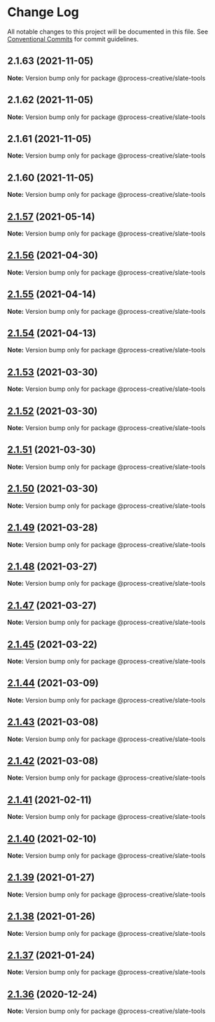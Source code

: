 # Change Log

All notable changes to this project will be documented in this file.
See [Conventional Commits](https://conventionalcommits.org) for commit guidelines.

## 2.1.63 (2021-11-05)

**Note:** Version bump only for package @process-creative/slate-tools





## 2.1.62 (2021-11-05)

**Note:** Version bump only for package @process-creative/slate-tools





## 2.1.61 (2021-11-05)

**Note:** Version bump only for package @process-creative/slate-tools





## 2.1.60 (2021-11-05)

**Note:** Version bump only for package @process-creative/slate-tools





## [2.1.57](https://github.com/Process-Creative/slate/compare/v2.1.56...v2.1.57) (2021-05-14)

**Note:** Version bump only for package @process-creative/slate-tools





## [2.1.56](https://github.com/Process-Creative/slate/compare/v2.1.55...v2.1.56) (2021-04-30)

**Note:** Version bump only for package @process-creative/slate-tools





## [2.1.55](https://github.com/Process-Creative/slate/compare/v2.1.54...v2.1.55) (2021-04-14)

**Note:** Version bump only for package @process-creative/slate-tools





## [2.1.54](https://github.com/Process-Creative/slate/compare/v2.1.53...v2.1.54) (2021-04-13)

**Note:** Version bump only for package @process-creative/slate-tools





## [2.1.53](https://github.com/Process-Creative/slate/compare/v2.1.52...v2.1.53) (2021-03-30)

**Note:** Version bump only for package @process-creative/slate-tools





## [2.1.52](https://github.com/Process-Creative/slate/compare/v2.1.51...v2.1.52) (2021-03-30)

**Note:** Version bump only for package @process-creative/slate-tools





## [2.1.51](https://github.com/Process-Creative/slate/compare/v2.1.50...v2.1.51) (2021-03-30)

**Note:** Version bump only for package @process-creative/slate-tools





## [2.1.50](https://github.com/Process-Creative/slate/compare/v2.1.49...v2.1.50) (2021-03-30)

**Note:** Version bump only for package @process-creative/slate-tools





## [2.1.49](https://github.com/Process-Creative/slate/compare/v2.1.48...v2.1.49) (2021-03-28)

**Note:** Version bump only for package @process-creative/slate-tools





## [2.1.48](https://github.com/Process-Creative/slate/compare/v2.1.47...v2.1.48) (2021-03-27)

**Note:** Version bump only for package @process-creative/slate-tools





## [2.1.47](https://github.com/Process-Creative/slate/compare/v2.1.46...v2.1.47) (2021-03-27)

**Note:** Version bump only for package @process-creative/slate-tools





## [2.1.45](https://github.com/Process-Creative/slate/compare/v2.1.44...v2.1.45) (2021-03-22)

**Note:** Version bump only for package @process-creative/slate-tools





## [2.1.44](https://github.com/Process-Creative/slate/compare/v2.1.43...v2.1.44) (2021-03-09)

**Note:** Version bump only for package @process-creative/slate-tools





## [2.1.43](https://github.com/Process-Creative/slate/compare/v2.1.42...v2.1.43) (2021-03-08)

**Note:** Version bump only for package @process-creative/slate-tools





## [2.1.42](https://github.com/Process-Creative/slate/compare/v2.1.41...v2.1.42) (2021-03-08)

**Note:** Version bump only for package @process-creative/slate-tools





## [2.1.41](https://github.com/Process-Creative/slate/compare/v2.1.40...v2.1.41) (2021-02-11)

**Note:** Version bump only for package @process-creative/slate-tools





## [2.1.40](https://github.com/Process-Creative/slate/compare/v2.1.39...v2.1.40) (2021-02-10)

**Note:** Version bump only for package @process-creative/slate-tools





## [2.1.39](https://github.com/Process-Creative/slate/compare/v2.1.38...v2.1.39) (2021-01-27)

**Note:** Version bump only for package @process-creative/slate-tools





## [2.1.38](https://github.com/Process-Creative/slate/compare/v2.1.37...v2.1.38) (2021-01-26)

**Note:** Version bump only for package @process-creative/slate-tools





## [2.1.37](https://github.com/Process-Creative/slate/compare/v2.1.36...v2.1.37) (2021-01-24)

**Note:** Version bump only for package @process-creative/slate-tools





## [2.1.36](https://github.com/Process-Creative/slate/compare/v2.1.35...v2.1.36) (2020-12-24)

**Note:** Version bump only for package @process-creative/slate-tools
